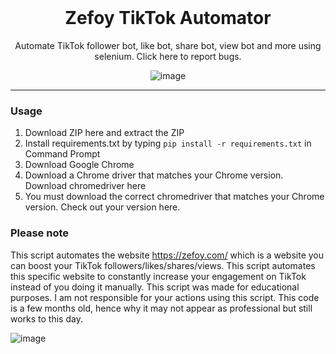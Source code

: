 <br/>
<div align="center">
  
# Zefoy TikTok Automator
Automate TikTok follower bot, like bot, share bot, view bot and more using selenium. Click here to report bugs.

![image](https://user-images.githubusercontent.com/103281345/166081404-2ca2610e-90d7-44ee-bda5-66bb714dde24.png)
 
  
</div>


--------------------------------------

### Usage


1. Download ZIP here and extract the ZIP
2. Install requirements.txt by typing `pip install -r requirements.txt` in Command Prompt
3. Download Google Chrome
4. Download a Chrome driver that matches your Chrome version. Download chromedriver here
5. You must download the correct chromedriver that matches your Chrome version. Check out your version here.

### Please note

This script automates the website https://zefoy.com/ which is a website you can boost your TikTok followers/likes/shares/views. This script automates this specific website to constantly increase your engagement on TikTok instead of you doing it manually. This script was made for educational purposes. I am not responsible for your actions using this script. This code is a few months old, hence why it may not appear as professional but still works to this day.

 ![image](https://user-images.githubusercontent.com/103281345/166081531-5129cab9-5c21-4d5b-9195-d888e4243b0a.png)

